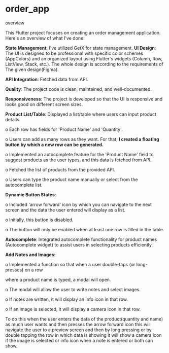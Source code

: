 # order_app
overview


 This Flutter project focuses on creating an order management application.
 Here's an overview of what I've done:

**State Management**: I've utilized GetX for state management.
**UI Design**: The UI is designed to be professional with specific color schemes (AppColors) and an organized layout using Flutter's widgets (Column, Row, ListView, Stack, etc.).
 The whole design is according to the requirements of The given design(Figma). 
 
**API Integration**: Fetched data from API.

**Quality**: The project code is clean, maintained, and well-documented.

**Responsiveness**: The project is developed so that the UI is responsive and looks good on different screen sizes.

**Product List/Table**: Displayed a list/table where users can input product details.

o Each row has fields for 'Product Name' and 'Quantity'.

o Users can add as many rows as they want. For that, **I created a floating button by which a new row can be generated.**

o Implemented an autocomplete feature for the 'Product Name' field to suggest products as the user types, and this data is fetched from API.

o Fetched the list of products from the provided API.

o Users can type the product name manually or select from the autocomplete list.

**Dynamic Button States**:

o Included 'arrow forward' icon by which you can navigate to the next screen and the data the user entered will display as a list.

o Initially, this button is disabled.

o  The button will only be enabled when at least one row is filled in the table.

**Autocomplete**: Integrated autocomplete functionality for product names (Autocomplete widget) to assist users in selecting products efficiently.

**Add Notes and Images:**

o Implemented a function so that when a user double-taps (or long-presses) on a row

where a product name is typed, a modal will open.

o The modal will allow the user to write notes and select images.

o If notes are written, it will display an info icon in that row.

o If an image is selected, it will display a camera icon in that row.

To do this when the user enters the data of the product(quantity  and name)  as much user wants and then presses the arrow forward icon this will navigate the user to a preview screen and then by long pressing or by double tapping the row in which data is showing it will show a camera icon if the image is selected or info icon when a note is entered or both can show.

